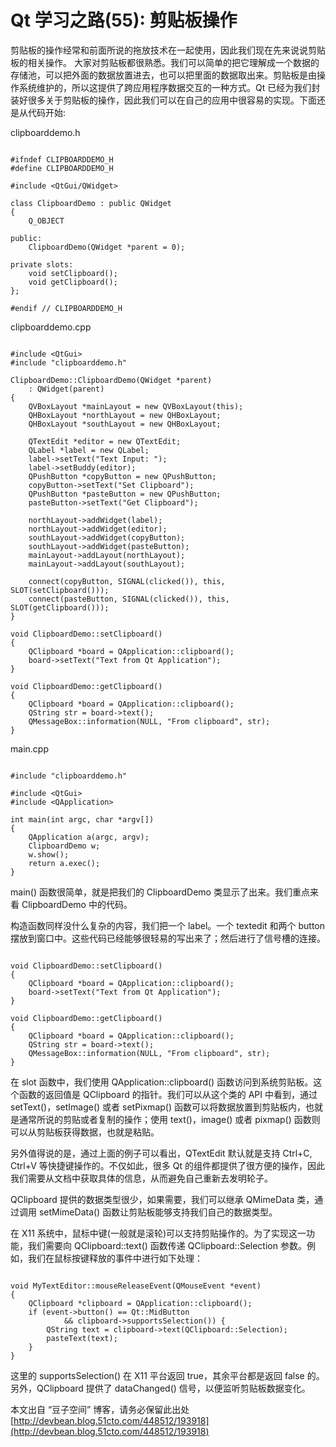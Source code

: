 # Qt 学习之路(55): 剪贴板操作

剪贴板的操作经常和前面所说的拖放技术在一起使用，因此我们现在先来说说剪贴板的相关操作。
大家对剪贴板都很熟悉。我们可以简单的把它理解成一个数据的存储池，可以把外面的数据放置进去，也可以把里面的数据取出来。剪贴板是由操作系统维护的，所以这提供了跨应用程序数据交互的一种方式。Qt 已经为我们封装好很多关于剪贴板的操作，因此我们可以在自己的应用中很容易的实现。下面还是从代码开始:

clipboarddemo.h

```

#ifndef CLIPBOARDDEMO_H  
#define CLIPBOARDDEMO_H  
 
#include <QtGui/QWidget>  
 
class ClipboardDemo : public QWidget  
{  
    Q_OBJECT  
 
public:  
    ClipboardDemo(QWidget *parent = 0);  
 
private slots:  
    void setClipboard();  
    void getClipboard();  
};  
 
#endif // CLIPBOARDDEMO_H 
```

clipboarddemo.cpp

```

#include <QtGui>  
#include "clipboarddemo.h"  
 
ClipboardDemo::ClipboardDemo(QWidget *parent)  
    : QWidget(parent)  
{  
    QVBoxLayout *mainLayout = new QVBoxLayout(this);  
    QHBoxLayout *northLayout = new QHBoxLayout;  
    QHBoxLayout *southLayout = new QHBoxLayout;  
 
    QTextEdit *editor = new QTextEdit;  
    QLabel *label = new QLabel;  
    label->setText("Text Input: ");  
    label->setBuddy(editor);  
    QPushButton *copyButton = new QPushButton;  
    copyButton->setText("Set Clipboard");  
    QPushButton *pasteButton = new QPushButton;  
    pasteButton->setText("Get Clipboard");  
 
    northLayout->addWidget(label);  
    northLayout->addWidget(editor);  
    southLayout->addWidget(copyButton);  
    southLayout->addWidget(pasteButton);  
    mainLayout->addLayout(northLayout);  
    mainLayout->addLayout(southLayout);  
 
    connect(copyButton, SIGNAL(clicked()), this, SLOT(setClipboard()));  
    connect(pasteButton, SIGNAL(clicked()), this, SLOT(getClipboard()));  
}  
 
void ClipboardDemo::setClipboard()  
{  
    QClipboard *board = QApplication::clipboard();  
    board->setText("Text from Qt Application");  
}  
 
void ClipboardDemo::getClipboard()  
{  
    QClipboard *board = QApplication::clipboard();  
    QString str = board->text();  
    QMessageBox::information(NULL, "From clipboard", str);  
}
```
  
main.cpp

```

#include "clipboarddemo.h"  
 
#include <QtGui>  
#include <QApplication>  
 
int main(int argc, char *argv[])  
{  
    QApplication a(argc, argv);  
    ClipboardDemo w;  
    w.show();  
    return a.exec();  
} 
```
 
main() 函数很简单，就是把我们的 ClipboardDemo 类显示了出来。我们重点来看 ClipboardDemo 中的代码。

构造函数同样没什么复杂的内容，我们把一个 label。一个 textedit 和两个 button摆放到窗口中。这些代码已经能够很轻易的写出来了；然后进行了信号槽的连接。

```

void ClipboardDemo::setClipboard()  
{  
    QClipboard *board = QApplication::clipboard();  
    board->setText("Text from Qt Application");  
}  
 
void ClipboardDemo::getClipboard()  
{  
    QClipboard *board = QApplication::clipboard();  
    QString str = board->text();  
    QMessageBox::information(NULL, "From clipboard", str);  
} 
```

在 slot 函数中，我们使用 QApplication::clipboard() 函数访问到系统剪贴板。这个函数的返回值是 QClipboard 的指针。我们可以从这个类的 API 中看到，通过 setText()，setImage() 或者 setPixmap() 函数可以将数据放置到剪贴板内，也就是通常所说的剪贴或者复制的操作；使用 text()，image() 或者 pixmap() 函数则可以从剪贴板获得数据，也就是粘贴。

另外值得说的是，通过上面的例子可以看出，QTextEdit 默认就是支持 Ctrl+C, Ctrl+V 等快捷键操作的。不仅如此，很多 Qt 的组件都提供了很方便的操作，因此我们需要从文档中获取具体的信息，从而避免自己重新去发明轮子。

QClipboard 提供的数据类型很少，如果需要，我们可以继承 QMimeData 类，通过调用 setMimeData() 函数让剪贴板能够支持我们自己的数据类型。

在 X11 系统中，鼠标中键(一般就是滚轮)可以支持剪贴操作的。为了实现这一功能，我们需要向 QClipboard::text() 函数传递 QClipboard::Selection 参数。例如，我们在鼠标按键释放的事件中进行如下处理：

```

void MyTextEditor::mouseReleaseEvent(QMouseEvent *event)  
{  
    QClipboard *clipboard = QApplication::clipboard();  
    if (event->button() == Qt::MidButton  
            && clipboard->supportsSelection()) {  
        QString text = clipboard->text(QClipboard::Selection);  
        pasteText(text);  
    }  
}
```
 
这里的 supportsSelection() 在 X11 平台返回 true，其余平台都是返回 false 的。
另外，QClipboard 提供了 dataChanged() 信号，以便监听剪贴板数据变化。

本文出自 “豆子空间” 博客，请务必保留此出处 [http://devbean.blog.51cto.com/448512/193918](http://devbean.blog.51cto.com/448512/193918)